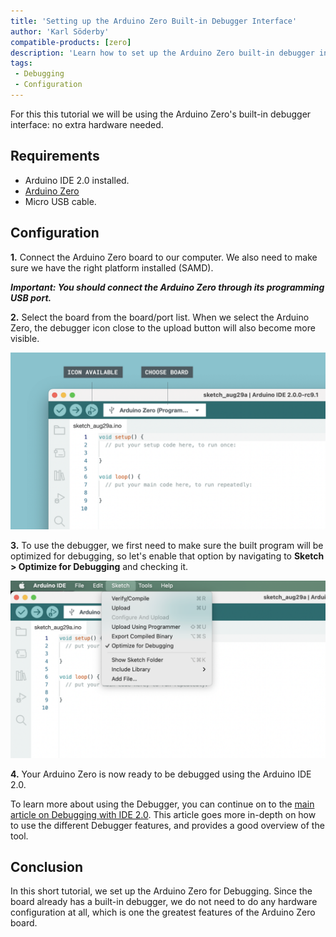 ```yaml
---
title: 'Setting up the Arduino Zero Built-in Debugger Interface'
author: 'Karl Söderby'
compatible-products: [zero]
description: 'Learn how to set up the Arduino Zero built-in debugger interface, which can be used directly with the IDE 2.0, without any extra hardware.'
tags:
 - Debugging
 - Configuration
---
```


For this this tutorial we will be using the Arduino Zero's built-in debugger interface: no extra hardware needed.

## Requirements

- Arduino IDE 2.0 installed. 
- [Arduino Zero](https://store.arduino.cc/arduino-zero)
- Micro USB cable.

## Configuration

**1.** Connect the Arduino Zero board to our computer. We also need to make sure we have the right platform installed (SAMD).

***Important: You should connect the Arduino Zero through its programming USB port.***

**2.** Select the board from the board/port list. When we select the Arduino Zero, the debugger icon close to the upload button will also become more visible.

![Debugger icon available if board is supported.](assets/icon-available.png)

**3.** To use the debugger, we first need to make sure the built program will be optimized for debugging, so let's enable that option by navigating to **Sketch > Optimize for Debugging** and checking it.

![Enable "Optimize for Debugging" option.](assets/optimize-debugger.png)

**4.** Your Arduino Zero is now ready to be debugged using the Arduino IDE 2.0.

To learn more about using the Debugger, you can continue on to the [main article on Debugging with IDE 2.0](/software/ide-v2/tutorials/ide-v2-debugger). This article goes more in-depth on how to use the different Debugger features, and provides a good overview of the tool.  

## Conclusion

In this short tutorial, we set up the Arduino Zero for Debugging. Since the board already has a built-in debugger, we do not need to do any hardware configuration at all, which is one the greatest features of the Arduino Zero board. 

